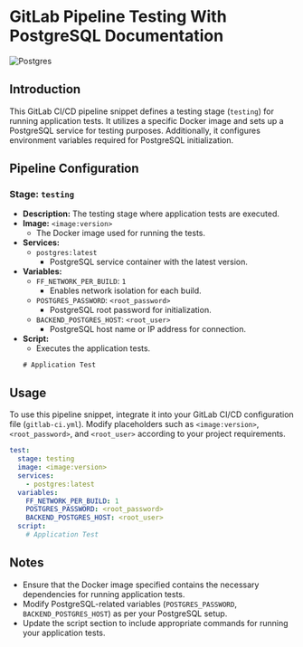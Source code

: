 # GitLab Pipeline Testing With PostgreSQL Documentation

![Postgres](https://img.shields.io/badge/postgres-%23316192.svg?style=for-the-badge&logo=postgresql&logoColor=white)

## Introduction
This GitLab CI/CD pipeline snippet defines a testing stage (`testing`) for running application tests. It utilizes a specific Docker image and sets up a PostgreSQL service for testing purposes. Additionally, it configures environment variables required for PostgreSQL initialization.

## Pipeline Configuration

### Stage: `testing`
- **Description:** The testing stage where application tests are executed.
- **Image:** `<image:version>`
  - The Docker image used for running the tests.
- **Services:**
  - `postgres:latest`
    - PostgreSQL service container with the latest version.
- **Variables:**
  - `FF_NETWORK_PER_BUILD`: `1`
    - Enables network isolation for each build.
  - `POSTGRES_PASSWORD`: `<root_password>`
    - PostgreSQL root password for initialization.
  - `BACKEND_POSTGRES_HOST`: `<root_user>`
    - PostgreSQL host name or IP address for connection.
- **Script:**
  - Executes the application tests.
  ```
  # Application Test
  ```

## Usage
To use this pipeline snippet, integrate it into your GitLab CI/CD configuration file (`gitlab-ci.yml`). Modify placeholders such as `<image:version>`, `<root_password>`, and `<root_user>` according to your project requirements.

```yaml
test:
  stage: testing
  image: <image:version>
  services:
    - postgres:latest
  variables:
    FF_NETWORK_PER_BUILD: 1
    POSTGRES_PASSWORD: <root_password>
    BACKEND_POSTGRES_HOST: <root_user>
  script:
    # Application Test
```

## Notes
- Ensure that the Docker image specified contains the necessary dependencies for running application tests.
- Modify PostgreSQL-related variables (`POSTGRES_PASSWORD`, `BACKEND_POSTGRES_HOST`) as per your PostgreSQL setup.
- Update the script section to include appropriate commands for running your application tests.
